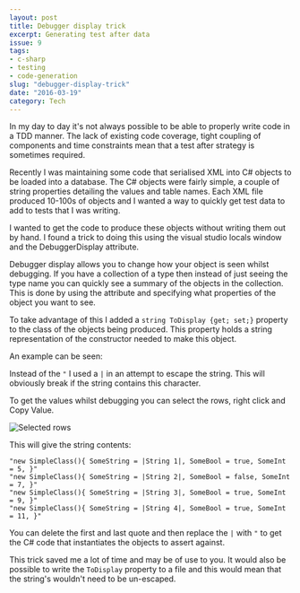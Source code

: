 ```yaml
---
layout: post
title: Debugger display trick
excerpt: Generating test after data
issue: 9
tags: 
- c-sharp
- testing
- code-generation
slug: "debugger-display-trick"
date: "2016-03-19"
category: Tech
---
```



In my day to day it's not always possible to be able to properly write code in a TDD manner. The lack of existing code coverage, tight coupling of components and time constraints mean that a test after strategy is sometimes required.

Recently I was maintaining some code that serialised XML into C# objects to be loaded into a database. The C# objects were fairly simple, a couple of string properties detailing the values and table names. Each XML file produced 10-100s of objects and I wanted a way to quickly get test data to add to tests that I was writing.

I wanted to get the code to produce these objects without writing them out by hand. I found a trick to doing this using the visual studio locals window and the DebuggerDisplay attribute.

Debugger display allows you to change how your object is seen whilst debugging. If you have a collection of a type then instead of just seeing the type name you can quickly see a summary of the objects in the collection. This is done by using the attribute and specifying what properties of the object you want to see.

To take advantage of this I added a `string ToDisplay {get; set;}` property to the class of the objects being produced. This property holds a string representation of the constructor needed to make this object.

An example can be seen:


Instead of the `"` I used a `|` in an attempt to escape the string. This will obviously break if the string contains this character.

To get the values whilst debugging you can select the rows, right click and Copy Value. 

![Selected rows](/images/selected_local_window.png)

This will give the string contents:

```
"new SimpleClass(){ SomeString = |String 1|, SomeBool = true, SomeInt = 5, }"
"new SimpleClass(){ SomeString = |String 2|, SomeBool = false, SomeInt = 7, }"
"new SimpleClass(){ SomeString = |String 3|, SomeBool = true, SomeInt = 9, }"
"new SimpleClass(){ SomeString = |String 4|, SomeBool = true, SomeInt = 11, }"
```

You can delete the first and last quote and then replace the `|` with `"` to get the C# code that instantiates the objects to assert against.

This trick saved me a lot of time and may be of use to you. It would also be possible to write the `ToDisplay` property to a file and this would mean that the string's wouldn't need to be un-escaped.

